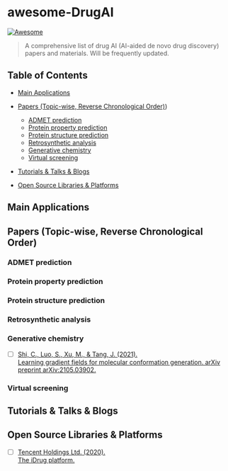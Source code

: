 # awesome-DrugAI
[![Awesome](https://cdn.rawgit.com/sindresorhus/awesome/d7305f38d29fed78fa85652e3a63e154dd8e8829/media/badge.svg)](https://github.com/sindresorhus/awesome#readme)
> A comprehensive list of drug AI (AI-aided de novo drug discovery) papers and materials. Will be frequently updated.


## Table of Contents
- [Main Applications](#Main-applications)
- [Papers (Topic-wise, Reverse Chronological Order)](#papers-topic-wise-reverse-chronological-order))
    - [ADMET prediction](#ADMET-prediction)
    - [Protein property prediction](#Protein-property-prediction)
    - [Protein structure prediction](#Protein-structure-prediction)
    - [Retrosynthetic analysis](#Retrosynthetic-analysis)
    - [Generative chemistry](#Generative-chemistry)
    - [Virtual screening](#Virtual-screening)

- [Tutorials & Talks & Blogs](#tutorials--talks--blogs)
- [Open Source Libraries & Platforms](#open-source-libraries--platforms)

## Main Applications

## Papers (Topic-wise, Reverse Chronological Order)

### ADMET prediction

### Protein property prediction

### Protein structure prediction

### Retrosynthetic analysis

### Generative chemistry

- [ ] [Shi, C., Luo, S., Xu, M., & Tang, J. (2021). \
 Learning gradient fields for molecular conformation generation. arXiv preprint arXiv:2105.03902.](https://arxiv.org/abs/2105.03902)

### Virtual screening


## Tutorials & Talks & Blogs

## Open Source Libraries & Platforms

- [ ] [Tencent Holdings Ltd. (2020). \
The iDrug platform.](https://drug.ai.tencent.com/en)
